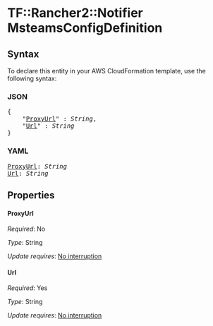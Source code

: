 # TF::Rancher2::Notifier MsteamsConfigDefinition

## Syntax

To declare this entity in your AWS CloudFormation template, use the following syntax:

### JSON

<pre>
{
    "<a href="#proxyurl" title="ProxyUrl">ProxyUrl</a>" : <i>String</i>,
    "<a href="#url" title="Url">Url</a>" : <i>String</i>
}
</pre>

### YAML

<pre>
<a href="#proxyurl" title="ProxyUrl">ProxyUrl</a>: <i>String</i>
<a href="#url" title="Url">Url</a>: <i>String</i>
</pre>

## Properties

#### ProxyUrl

_Required_: No

_Type_: String

_Update requires_: [No interruption](https://docs.aws.amazon.com/AWSCloudFormation/latest/UserGuide/using-cfn-updating-stacks-update-behaviors.html#update-no-interrupt)

#### Url

_Required_: Yes

_Type_: String

_Update requires_: [No interruption](https://docs.aws.amazon.com/AWSCloudFormation/latest/UserGuide/using-cfn-updating-stacks-update-behaviors.html#update-no-interrupt)

